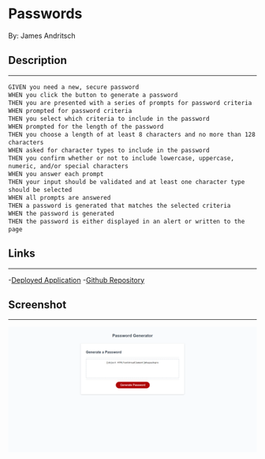 # Passwords
By: James Andritsch

## Description
---

```
GIVEN you need a new, secure password
WHEN you click the button to generate a password
THEN you are presented with a series of prompts for password criteria
WHEN prompted for password criteria
THEN you select which criteria to include in the password
WHEN prompted for the length of the password
THEN you choose a length of at least 8 characters and no more than 128 characters
WHEN asked for character types to include in the password
THEN you confirm whether or not to include lowercase, uppercase, numeric, and/or special characters
WHEN you answer each prompt
THEN your input should be validated and at least one character type should be selected
WHEN all prompts are answered
THEN a password is generated that matches the selected criteria
WHEN the password is generated
THEN the password is either displayed in an alert or written to the page
```

## Links
___
-[Deployed Application](https://andritjm.github.io/Passwords/)
-[Github Repository](https://github.com/andritjm/Passwords)

## Screenshot
___
![Passwords](/screencapture.png)